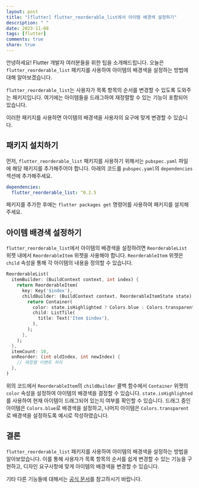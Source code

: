 ```yaml
---
layout: post
title: "[flutter] flutter_reorderable_list에서 아이템 배경색 설정하기"
description: " "
date: 2023-11-08
tags: [flutter]
comments: true
share: true
---
```


안녕하세요! Flutter 개발자 여러분들을 위한 팁을 소개해드립니다. 오늘은 `flutter_reorderable_list` 패키지를 사용하여 아이템의 배경색을 설정하는 방법에 대해 알아보겠습니다.

`flutter_reorderable_list`는 사용자가 목록 항목의 순서를 변경할 수 있도록 도와주는 패키지입니다. 여기에는 아이템들을 드래그하여 재정렬할 수 있는 기능이 포함되어 있습니다. 

이러한 패키지를 사용하면 아이템의 배경색을 사용자의 요구에 맞게 변경할 수 있습니다. 

## 패키지 설치하기

먼저, `flutter_reorderable_list` 패키지를 사용하기 위해서는 `pubspec.yaml` 파일에 해당 패키지를 추가해주어야 합니다. 아래의 코드를 `pubspec.yaml`의 `dependencies` 섹션에 추가해주세요.

```yaml
dependencies:
  flutter_reorderable_list: ^0.2.5
```

패키지를 추가한 후에는 `flutter packages get` 명령어를 사용하여 패키지를 설치해주세요.

## 아이템 배경색 설정하기

`flutter_reorderable_list`에서 아이템의 배경색을 설정하려면 `ReorderableList` 위젯 내에서 `ReorderableItem` 위젯을 사용해야 합니다. `ReorderableItem` 위젯은 `child` 속성을 통해 각 아이템의 내용을 정의할 수 있습니다.

```dart
ReorderableList(
  itemBuilder: (BuildContext context, int index) {
    return ReorderableItem(
      key: Key('$index'),
      childBuilder: (BuildContext context, ReorderableItemState state) {
        return Container(
          color: state.isHighlighted ? Colors.blue : Colors.transparent,
          child: ListTile(
            title: Text('Item $index'),
          ),
        );
      },
    );
  },
  itemCount: 10,
  onReorder: (int oldIndex, int newIndex) {
    // 재정렬 이벤트 처리
  },
)
```

위의 코드에서 `ReorderableItem`의 `childBuilder` 콜백 함수에서 `Container` 위젯의 `color` 속성을 설정하여 아이템의 배경색을 결정할 수 있습니다. `state.isHighlighted`를 사용하여 현재 아이템이 드래그되어 있는지 여부를 확인할 수 있습니다. 드래그 중인 아이템은 `Colors.blue`로 배경색을 설정하고, 나머지 아이템은 `Colors.transparent`로 배경색을 설정하도록 예시로 작성하였습니다.

## 결론

`flutter_reorderable_list` 패키지를 사용하여 아이템의 배경색을 설정하는 방법을 알아보았습니다. 이를 통해 사용자가 목록 항목의 순서를 쉽게 변경할 수 있는 기능을 구현하고, 디자인 요구사항에 맞게 아이템의 배경색을 변경할 수 있습니다. 

기타 다른 기능들에 대해서는 [공식 문서](https://pub.dev/packages/flutter_reorderable_list)를 참고하시기 바랍니다.